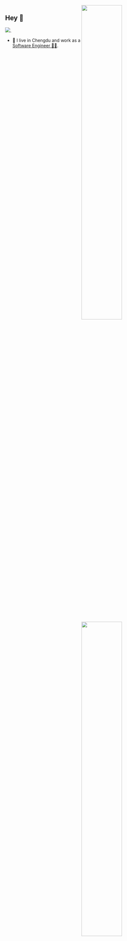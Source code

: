 <!--
**chenpkg/chenpkg** is a ✨ _special_ ✨ repository because its `README.md` (this file) appears on your GitHub profile.

Here are some ideas to get you started:

- 🔭 I’m currently working on ...
- 🌱 I’m currently learning ...
- 👯 I’m looking to collaborate on ...
- 🤔 I’m looking for help with ...
- 💬 Ask me about ...
- 📫 How to reach me: ...
- 😄 Pronouns: ...
- ⚡ Fun fact: ...
-->
<!-- [![Anurag's GitHub stats](https://github-readme-stats.vercel.app/api?username=chenpkg&show_icons=true)](https://github.com/anuraghazra/github-readme-stats) -->

<!-- [![Top Langs](https://github-readme-stats.vercel.app/api/top-langs/?username=chenpkg&layout=compact)](https://github.com/anuraghazra/github-readme-stats) -->
<img align="right" width="51%" src="https://github-readme-stats.vercel.app/api?username=chenpkg&show_icons=true">

<img align='right' width='51%' src="https://github-readme-stats.vercel.app/api/top-langs/?username=chenpkg&layout=compact&card_width=495">

## Hey 👋

[![](https://img.shields.io/badge/dynamic/json?color=000000&label=GitHub&query=%24.data.totalSubs&suffix=%20followers&url=https%3A%2F%2Fapi.spencerwoo.com%2Fsubstats%2F%3Fsource%3Dgithub%26queryKey%3Dchenpkg)](https://github.com/chenpkg).

- 🔭 I live in Chengdu and work as a [Software Engineer 👨‍💻](). 
